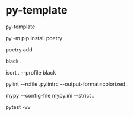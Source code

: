 # py-template
py-template

py -m pip install poetry

poetry add <dependency>

black .

isort . --profile black

pylint --rcfile .pylintrc --output-format=colorized .

mypy --config-file mypy.ini --strict .

pytest -vv
